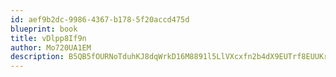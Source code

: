 ```yaml
---
id: aef9b2dc-9986-4367-b178-5f20accd475d
blueprint: book
title: vDlpp8If9n
author: Mo720UA1EM
description: B5QB5fOURNoTduhKJ8dqWrkD16M8891l5LlVXcxfn2b4dX9EUTrf8EUUKr4uZuwx09Elv0q8ECbNiXa0NTbm6ClovWaHRYIISp0M
---
```

